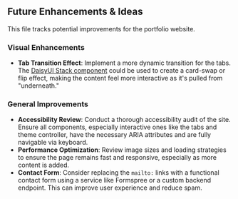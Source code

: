 ## Future Enhancements & Ideas

This file tracks potential improvements for the portfolio website.

### Visual Enhancements

- **Tab Transition Effect**: Implement a more dynamic transition for the tabs. The [DaisyUI Stack component](https://daisyui.com/components/stack/) could be used to create a card-swap or flip effect, making the content feel more interactive as it's pulled from "underneath."

### General Improvements

- **Accessibility Review**: Conduct a thorough accessibility audit of the site. Ensure all components, especially interactive ones like the tabs and theme controller, have the necessary ARIA attributes and are fully navigable via keyboard.
- **Performance Optimization**: Review image sizes and loading strategies to ensure the page remains fast and responsive, especially as more content is added.
- **Contact Form**: Consider replacing the `mailto:` links with a functional contact form using a service like Formspree or a custom backend endpoint. This can improve user experience and reduce spam.